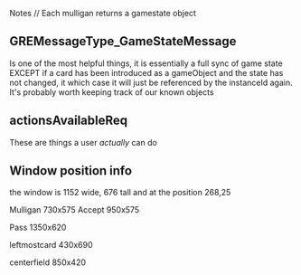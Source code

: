Notes
// Each mulligan returns a gamestate object


## GREMessageType_GameStateMessage ##
Is one of the most helpful things, it is essentially a full sync of game state EXCEPT if a card has been introduced as a gameObject and the state has not changed, it which case it will just be referenced by the instanceId again. It's probably worth keeping track of our known objects

## actionsAvailableReq ##
These are things a user _actually_ can do



## Window position info ##
the window is 1152 wide, 676 tall and at the position 268,25

Mulligan 730x575
Accept 950x575

Pass 1350x620

leftmostcard 430x690

centerfield 850x420
